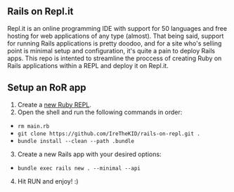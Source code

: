 ## Rails on Repl.it

Repl.it is an online programming IDE with support for 50 languages and free hosting for web applications of any type (almost). That being said, support for running Rails applications is pretty doodoo, and for a site who's selling point is minimal setup and configuration, it's quite a pain to deploy Rails apps. This repo is intented to streamline the proccess of creating Ruby on Rails applications within a REPL and deploy it on Repl.it.

## Setup an RoR app

1. Create a [new Ruby REPL](https://repl.it/l/ruby).
2. Open the shell and run the following commands in order:
+ `rm main.rb`
+ `git clone https://github.com/IreTheKID/rails-on-repl.git .`
+ `bundle install --clean --path .bundle`

3. Create a new Rails app with your desired options:
+ `bundle exec rails new . --minimal --api`
4. Hit RUN and enjoy! :)